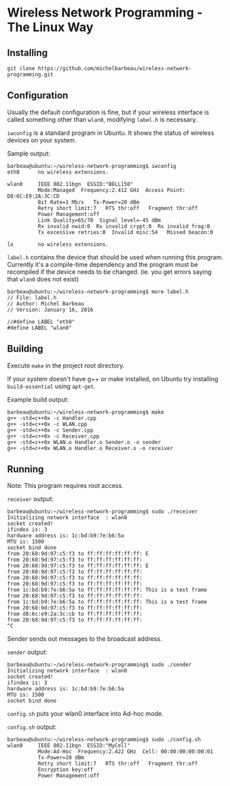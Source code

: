 # Wireless Network Programming - The Linux Way


## Installing

`git clone https://github.com/michelbarbeau/wireless-network-programming.git`

## Configuration

Usually the default configuration is fine, but if your wireless interface is called something other than `wlan0`, modifying `label.h` is necessary.

`iwconfig` is a standard program in Ubuntu. It shows the status of wireless devices on your system.

Sample output:
```
barbeau@ubuntu:~/wireless-network-programming$ iwconfig
eth0      no wireless extensions.

wlan0     IEEE 802.11bgn  ESSID:"BELL150"  
          Mode:Managed  Frequency:2.412 GHz  Access Point: D8:6C:E9:2A:3C:CD   
          Bit Rate=1 Mb/s   Tx-Power=20 dBm   
          Retry short limit:7   RTS thr:off   Fragment thr:off
          Power Management:off
          Link Quality=65/70  Signal level=-45 dBm  
          Rx invalid nwid:0  Rx invalid crypt:0  Rx invalid frag:0
          Tx excessive retries:0  Invalid misc:54   Missed beacon:0

lo        no wireless extensions.
```

`label.h` contains the device that should be used when running this program. Currently it's a compile-time dependency and the program must be recompiled if the device needs to be changed. (ie. you get errors saying that `wlan0` does not exist)
```
barbeau@ubuntu:~/wireless-network-programming$ more label.h
// File: label.h
// Author: Michel Barbeau
// Version: January 16, 2016

//#define LABEL "eth0"
#define LABEL "wlan0"
```

## Building

Execute `make` in the project root directory.

If your system doesn't have g++ or make installed, on Ubuntu try installing `build-essential` using `apt-get`.

Example build output:
```
barbeau@ubuntu:~/wireless-network-programming$ make
g++ -std=c++0x -c Handler.cpp
g++ -std=c++0x -c WLAN.cpp
g++ -std=c++0x -c Sender.cpp
g++ -std=c++0x -c Receiver.cpp
g++ -std=c++0x WLAN.o Handler.o Sender.o -o sender
g++ -std=c++0x WLAN.o Handler.o Receiver.o -o receiver
```

## Running

Note: This program requires root access.

`receiver` output:
```
barbeau@ubuntu:~/wireless-network-programming$ sudo ./receiver
Initializing network interface  : wlan0
socket created!
ifindex is: 3
hardware address is: 1c:bd:b9:7e:b6:5a
MTU is: 1500
socket bind done
from 20:68:9d:97:c5:f3 to ff:ff:ff:ff:ff:ff: E
from 20:68:9d:97:c5:f3 to ff:ff:ff:ff:ff:ff:
from 20:68:9d:97:c5:f3 to ff:ff:ff:ff:ff:ff: E
from 20:68:9d:97:c5:f3 to ff:ff:ff:ff:ff:ff:
from 20:68:9d:97:c5:f3 to ff:ff:ff:ff:ff:ff:
from 20:68:9d:97:c5:f3 to ff:ff:ff:ff:ff:ff:
from 1c:bd:b9:7e:b6:5a to ff:ff:ff:ff:ff:ff: This is a test frame
from 20:68:9d:97:c5:f3 to ff:ff:ff:ff:ff:ff:
from 1c:bd:b9:7e:b6:5a to ff:ff:ff:ff:ff:ff: This is a test frame
from 20:68:9d:97:c5:f3 to ff:ff:ff:ff:ff:ff:
from d8:6c:e9:2a:3c:cb to ff:ff:ff:ff:ff:ff:
from 20:68:9d:97:c5:f3 to ff:ff:ff:ff:ff:ff:
^C
```
Sender sends out messages to the broadcast address.

`sender` output:
```
barbeau@ubuntu:~/wireless-network-programming$ sudo ./sender
Initializing network interface  : wlan0
socket created!
ifindex is: 3
hardware address is: 1c:bd:b9:7e:b6:5a
MTU is: 1500
socket bind done

```

`config.sh` puts your wlan0 interface into Ad-hoc mode.

`config.sh` output:
```
barbeau@ubuntu:~/wireless-network-programming$ sudo ./config.sh
wlan0     IEEE 802.11bgn  ESSID:"MyCell"  
          Mode:Ad-Hoc  Frequency:2.422 GHz  Cell: 00:00:00:00:00:01   
          Tx-Power=20 dBm   
          Retry short limit:7   RTS thr:off   Fragment thr:off
          Encryption key:off
          Power Management:off

```
